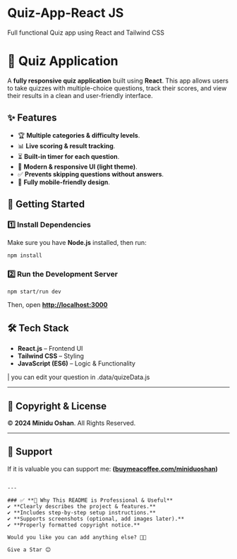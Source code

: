 # Quiz-App-React JS
Full functional Quiz app using React and Tailwind CSS


# 📝 Quiz Application

A **fully responsive quiz application** built using **React**. This app allows users to take quizzes with multiple-choice questions, track their scores, and view their results in a clean and user-friendly interface.

## ✨ Features
- 🏆 **Multiple categories & difficulty levels**.
- 📊 **Live scoring & result tracking**.
- ⏳ **Built-in timer for each question**.
- 🎨 **Modern & responsive UI (light theme)**.
- ✅ **Prevents skipping questions without answers**.
- 📱 **Fully mobile-friendly design**.

## 🚀 Getting Started

### 1️⃣ Install Dependencies
Make sure you have **Node.js** installed, then run:
```sh
npm install
```

### 2️⃣ Run the Development Server
```sh
npm start/run dev
```
Then, open **[http://localhost:3000](http://localhost:3000)**

## 🛠️ Tech Stack
- **React.js** – Frontend UI
- **Tailwind CSS** – Styling
- **JavaScript (ES6)** – Logic & Functionality

|
you can edit your question in .data/quizeData.js

---

## 📜 Copyright & License

© **2024 Minidu Oshan**. All Rights Reserved.  


---

## 📨 Support
If it is valuable you can support me: **([buymeacoffee.com/miniduoshan](https://buymeacoffee.com/miniduoshan))**
```

---

### ✅ **🔹 Why This README is Professional & Useful**
✔ **Clearly describes the project & features.**  
✔ **Includes step-by-step setup instructions.**  
✔ **Supports screenshots (optional, add images later).**  
✔ **Properly formatted copyright notice.**  

Would you like you can add anything else? 🚀😊

Give a Star 😊
